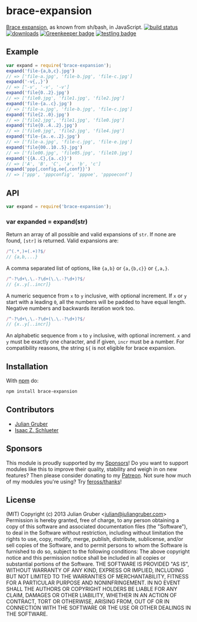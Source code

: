 # brace-expansion
[Brace expansion](https://www.gnu.org/software/bash/manual/html_node/Brace-Expansion.html), 
as known from sh/bash, in JavaScript.
[![build status](https://secure.travis-ci.org/juliangruber/brace-expansion.svg)](http://travis-ci.org/juliangruber/brace-expansion)
[![downloads](https://img.shields.io/npm/dm/brace-expansion.svg)](https://www.npmjs.org/package/brace-expansion)
[![Greenkeeper badge](https://badges.greenkeeper.io/juliangruber/brace-expansion.svg)](https://greenkeeper.io/)
[![testling badge](https://ci.testling.com/juliangruber/brace-expansion.png)](https://ci.testling.com/juliangruber/brace-expansion)
## Example
```js
var expand = require('brace-expansion');
expand('file-{a,b,c}.jpg')
// => ['file-a.jpg', 'file-b.jpg', 'file-c.jpg']
expand('-v{,,}')
// => ['-v', '-v', '-v']
expand('file{0..2}.jpg')
// => ['file0.jpg', 'file1.jpg', 'file2.jpg']
expand('file-{a..c}.jpg')
// => ['file-a.jpg', 'file-b.jpg', 'file-c.jpg']
expand('file{2..0}.jpg')
// => ['file2.jpg', 'file1.jpg', 'file0.jpg']
expand('file{0..4..2}.jpg')
// => ['file0.jpg', 'file2.jpg', 'file4.jpg']
expand('file-{a..e..2}.jpg')
// => ['file-a.jpg', 'file-c.jpg', 'file-e.jpg']
expand('file{00..10..5}.jpg')
// => ['file00.jpg', 'file05.jpg', 'file10.jpg']
expand('{{A..C},{a..c}}')
// => ['A', 'B', 'C', 'a', 'b', 'c']
expand('ppp{,config,oe{,conf}}')
// => ['ppp', 'pppconfig', 'pppoe', 'pppoeconf']
```
## API
```js
var expand = require('brace-expansion');
```
### var expanded = expand(str)
Return an array of all possible and valid expansions of `str`. If none are
found, `[str]` is returned.
Valid expansions are:
```js
/^(.*,)+(.+)?$/
// {a,b,...}
```
A comma separated list of options, like `{a,b}` or `{a,{b,c}}` or `{,a,}`.
```js
/^-?\d+\.\.-?\d+(\.\.-?\d+)?$/
// {x..y[..incr]}
```
A numeric sequence from `x` to `y` inclusive, with optional increment.
If `x` or `y` start with a leading `0`, all the numbers will be padded
to have equal length. Negative numbers and backwards iteration work too.
```js
/^-?\d+\.\.-?\d+(\.\.-?\d+)?$/
// {x..y[..incr]}
```
An alphabetic sequence from `x` to `y` inclusive, with optional increment.
`x` and `y` must be exactly one character, and if given, `incr` must be a
number.
For compatibility reasons, the string `${` is not eligible for brace expansion.
## Installation
With [npm](https://npmjs.org) do:
```bash
npm install brace-expansion
```
## Contributors
- [Julian Gruber](https://github.com/juliangruber)
- [Isaac Z. Schlueter](https://github.com/isaacs)
## Sponsors
This module is proudly supported by my [Sponsors](https://github.com/juliangruber/sponsors)!
Do you want to support modules like this to improve their quality, stability and weigh in on new features? Then please consider donating to my [Patreon](https://www.patreon.com/juliangruber). Not sure how much of my modules you're using? Try [feross/thanks](https://github.com/feross/thanks)!
## License
(MIT)
Copyright (c) 2013 Julian Gruber &lt;julian@juliangruber.com&gt;
Permission is hereby granted, free of charge, to any person obtaining a copy of
this software and associated documentation files (the "Software"), to deal in
the Software without restriction, including without limitation the rights to
use, copy, modify, merge, publish, distribute, sublicense, and/or sell copies
of the Software, and to permit persons to whom the Software is furnished to do
so, subject to the following conditions:
The above copyright notice and this permission notice shall be included in all
copies or substantial portions of the Software.
THE SOFTWARE IS PROVIDED "AS IS", WITHOUT WARRANTY OF ANY KIND, EXPRESS OR
IMPLIED, INCLUDING BUT NOT LIMITED TO THE WARRANTIES OF MERCHANTABILITY,
FITNESS FOR A PARTICULAR PURPOSE AND NONINFRINGEMENT. IN NO EVENT SHALL THE
AUTHORS OR COPYRIGHT HOLDERS BE LIABLE FOR ANY CLAIM, DAMAGES OR OTHER
LIABILITY, WHETHER IN AN ACTION OF CONTRACT, TORT OR OTHERWISE, ARISING FROM,
OUT OF OR IN CONNECTION WITH THE SOFTWARE OR THE USE OR OTHER DEALINGS IN THE
SOFTWARE.
